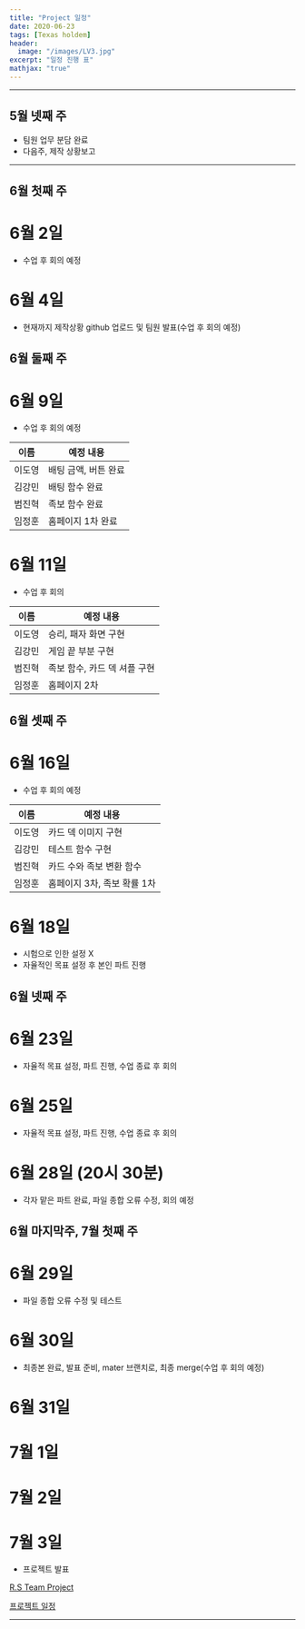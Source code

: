 ```yaml
---
title: "Project 일정"
date: 2020-06-23
tags: [Texas holdem]
header:
  image: "/images/LV3.jpg"
excerpt: "일정 진행 표"
mathjax: "true"
---
```


---

## 5월 넷째 주
- 팀원 업무 분담 완료
- 다음주, 제작 상황보고
-------------------------

## 6월 첫째 주 

# 6월 2일
- 수업 후 회의 예정

# 6월 4일
- 현재까지 제작상황 github 업로드 및 팀원 발표(수업 후 회의 예정)

## 6월 둘째 주

# 6월 9일 
- 수업 후 회의 예정 

 이름 | 예정 내용
---- | ---- 
 이도영 | 배팅 금액, 버튼 완료
 김강민 | 배팅 함수 완료
 범진혁 | 족보 함수 완료
 임정훈 | 홈페이지 1차 완료


# 6월 11일
- 수업 후 회의

 이름 | 예정 내용
---- | ---- 
 이도영 | 승리, 패자 화면 구현
 김강민 | 게임 끝 부분 구현
 범진혁 | 족보 함수, 카드 덱 셔플 구현
 임정훈 | 홈페이지 2차 

## 6월 셋째 주

# 6월 16일
- 수업 후 회의 예정

 이름 | 예정 내용
---- | ---- 
 이도영 | 카드 덱 이미지 구현
 김강민 | 테스트 함수 구현
 범진혁 | 카드 수와 족보 변환 함수
 임정훈 | 홈페이지 3차, 족보 확률 1차

 # 6월 18일 
 - 시험으로 인한 설정 X 
 - 자율적인 목표 설정 후 본인 파트 진행

 ## 6월 넷째 주

 # 6월 23일 
 - 자율적 목표 설정, 파트 진행, 수업 종료 후 회의

# 6월 25일 
-  자율적 목표 설정, 파트 진행, 수업 종료 후 회의

# 6월 28일 (20시 30분)
- 각자 맡은 파트 완료, 파일 종합 오류 수정, 회의 예정

## 6월 마지막주, 7월 첫째 주

# 6월 29일 
- 파일 종합 오류 수정 및 테스트

# 6월 30일 
- 최종본 완료, 발표 준비, mater 브랜치로, 최종 merge(수업 후 회의 예정)

# 6월 31일

# 7월 1일

# 7월 2일

# 7월 3일
- 프로젝트 발표


[R.S Team Project](https://imjeonghun.github.io/)

[프로젝트 일정](https://github.com/Lee-do-yeong/R.S/wiki/프로젝트-일정)


------------------------------------

